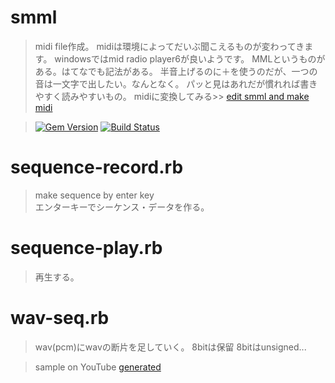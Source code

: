
# smml

> midi file作成。
  midiは環境によってだいぶ聞こえるものが変わってきます。
  windowsではmid radio player6が良いようです。
  MMLというものがある。はてなでも記法がある。
  半音上げるのに＋を使うのだが、一つの音は一文字で出したい。なんとなく。
  パッと見はあれだが慣れれば書きやすく読みやすいもの。
  midiに変換してみる>> [edit smml and make midi](http://tabasano.sakura.ne.jp/edmml.htm)
  
  
> [![Gem Version](https://badge.fury.io/rb/smml.svg)](http://badge.fury.io/rb/smml)
  [![Build Status](https://travis-ci.org/tabasano/wavseq.svg?branch=master)](https://travis-ci.org/tabasano/wavseq)
  


# sequence-record.rb
>  make sequence by enter key  
>  エンターキーでシーケンス・データを作る。  
  
# sequence-play.rb
> 再生する。
  
# wav-seq.rb
> wav(pcm)にwavの断片を足していく。
> 8bitは保留
  8bitはunsigned...
  

> sample on YouTube [generated](https://www.youtube.com/watch?v=RIbP-ZAOJMQ)
